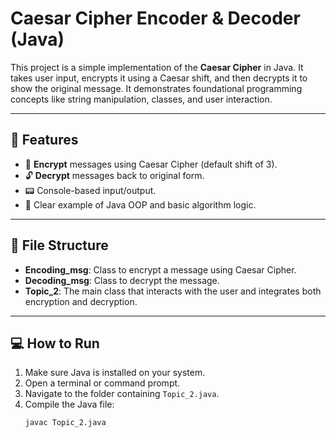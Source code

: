 # Caesar Cipher Encoder & Decoder (Java)

This project is a simple implementation of the **Caesar Cipher** in Java. It takes user input, encrypts it using a Caesar shift, and then decrypts it to show the original message. It demonstrates foundational programming concepts like string manipulation, classes, and user interaction.

---

## 📌 Features

- 🔐 **Encrypt** messages using Caesar Cipher (default shift of 3).
- 🔓 **Decrypt** messages back to original form.
- 📟 Console-based input/output.
- 🧠 Clear example of Java OOP and basic algorithm logic.

---

## 📂 File Structure

- **Encoding_msg**: Class to encrypt a message using Caesar Cipher.
- **Decoding_msg**: Class to decrypt the message.
- **Topic_2**: The main class that interacts with the user and integrates both encryption and decryption.

---

## 💻 How to Run

1. Make sure Java is installed on your system.
2. Open a terminal or command prompt.
3. Navigate to the folder containing `Topic_2.java`.
4. Compile the Java file:
   ```bash
   javac Topic_2.java

